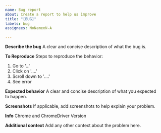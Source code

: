 ```yaml
---
name: Bug report
about: Create a report to help us improve
title: "[BUG]"
labels: bug
assignees: NoNameoN-A

---
```


**Describe the bug**
A clear and concise description of what the bug is.

**To Reproduce**
Steps to reproduce the behavior:
1. Go to '...'
2. Click on '....'
3. Scroll down to '....'
4. See error

**Expected behavior**
A clear and concise description of what you expected to happen.

**Screenshots**
If applicable, add screenshots to help explain your problem.

**Info**
Chrome and ChromeDriver Version

**Additional context**
Add any other context about the problem here.
